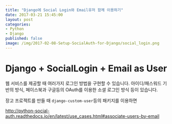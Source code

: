 ```yaml
---
title: "Django에 Social Login와 Email유저 함께 이용하기"
date: 2017-03-21 15:45:00
layout: post
categories:
- Python
- Django
published: false
image: /img/2017-02-08-Setup-SocialAuth-for-Django/social_login.png
---
```


# Django + SocialLogin + Email as User

웹 서비스를 제공할 때 여러가지 로그인 방법을 구현할 수 있습니다. 아이디/패스워드 기반의 방식, 페이스북과 구글등의 OAuth를 이용한 소셜 로그인 방식 등이 있습니다.

장고 프로젝트를 만들 때 `django-custom-user`등의 패키지를 이용하면 


http://python-social-auth.readthedocs.io/en/latest/use_cases.html#associate-users-by-email